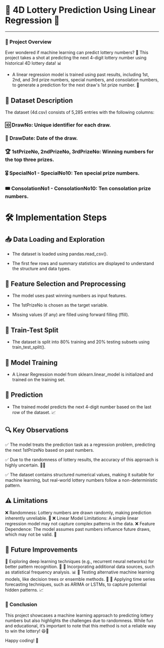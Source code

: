 # 🎰 4D Lottery Prediction Using Linear Regression 🎯
---
### 🌟 Project Overview

Ever wondered if machine learning can predict lottery numbers? 🤔 This project takes a shot at predicting the next 4-digit lottery number using historical 4D lottery data! 📊

* A linear regression model is trained using past results, including 1st, 2nd, and 3rd prize numbers, special numbers, and consolation numbers, to generate a prediction for the next draw's 1st prize number. 🎲

## 📂 Dataset Description

The dataset (4d.csv) consists of 5,285 entries with the following columns:

### 🆔 DrawNo: Unique identifier for each draw.

### 📅 DrawDate: Date of the draw.

### 🏆 1stPrizeNo, 2ndPrizeNo, 3rdPrizeNo: Winning numbers for the top three prizes.

### 🎖️ SpecialNo1 - SpecialNo10: Ten special prize numbers.

### 🎟 ConsolationNo1 - ConsolationNo10: Ten consolation prize numbers.

# 🛠️ Implementation Steps

## 📥 Data Loading and Exploration

- The dataset is loaded using pandas.read_csv().

- The first few rows and summary statistics are displayed to understand the structure and data types.

## 🎯 Feature Selection and Preprocessing

- The model uses past winning numbers as input features.

- The 1stPrizeNo is chosen as the target variable.

- Missing values (if any) are filled using forward filling (ffill).

## 🔀 Train-Test Split

- The dataset is split into 80% training and 20% testing subsets using train_test_split().

## 🤖 Model Training

- A Linear Regression model from sklearn.linear_model is initialized and trained on the training set.

## 🔮 Prediction

- The trained model predicts the next 4-digit number based on the last row of the dataset. 📈

## 🔍 Key Observations

✅ The model treats the prediction task as a regression problem, predicting the next 1stPrizeNo based on past numbers.

✅ Due to the randomness of lottery results, the accuracy of this approach is highly uncertain. 🤷‍♂️

✅ The dataset contains structured numerical values, making it suitable for machine learning, but real-world lottery numbers follow a non-deterministic pattern.

## ⚠️ Limitations

❌ Randomness: Lottery numbers are drawn randomly, making prediction inherently unreliable. 🎲
❌ Linear Model Limitations: A simple linear regression model may not capture complex patterns in the data.
❌ Feature Dependence: The model assumes past numbers influence future draws, which may not be valid. 🤨

## 🚀 Future Improvements

🔹 Exploring deep learning techniques (e.g., recurrent neural networks) for better pattern recognition. 🧠
🔹 Incorporating additional data sources, such as statistical frequency analysis. 📊
🔹 Testing alternative machine learning models, like decision trees or ensemble methods. 🌳
🔹 Applying time series forecasting techniques, such as ARIMA or LSTMs, to capture potential hidden patterns. 📈

### 🎯 Conclusion

This project showcases a machine learning approach to predicting lottery numbers but also highlights the challenges due to randomness. While fun and educational, it’s important to note that this method is not a reliable way to win the lottery! 😆💸

Happy coding! 🚀

